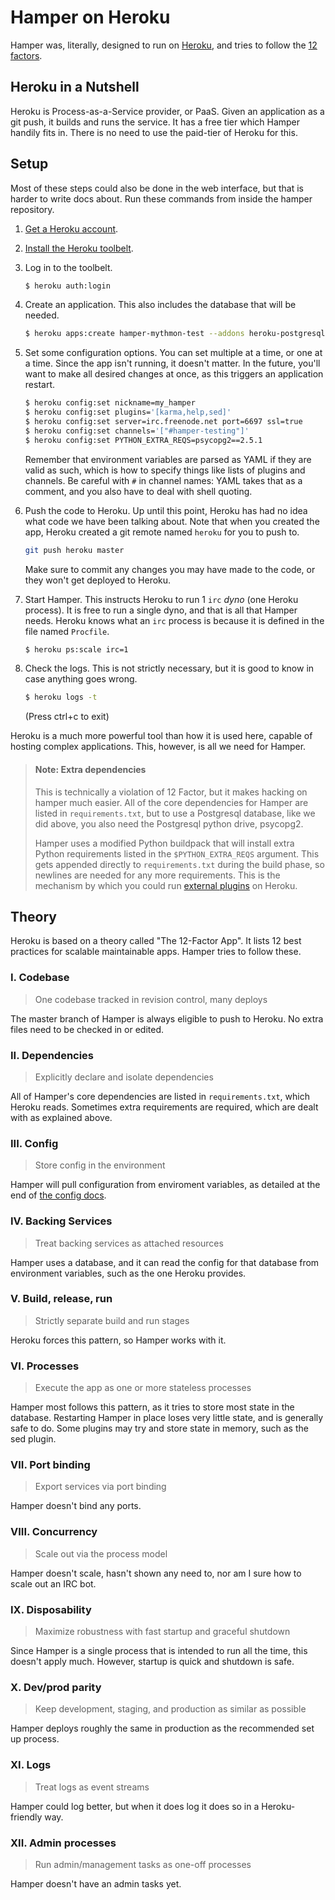 # Hamper on Heroku

Hamper was, literally, designed to run on [Heroku][], and tries to follow the
[12 factors][12].

[Heroku]: http://heroku.com
[12]: http://12factor.net/

## Heroku in a Nutshell

Heroku is Process-as-a-Service provider, or PaaS. Given an application as a git
push, it builds and runs the service. It has a free tier which Hamper handily
fits in. There is no need to use the paid-tier of Heroku for this.

## Setup

Most of these steps could also be done in the web interface, but that is harder
to write docs about. Run these commands from inside the hamper repository.

1. [Get a Heroku account](https://id.heroku.com/signup/www-home-top).

2. [Install the Heroku toolbelt](https://toolbelt.heroku.com/standalone).

3. Log in to the toolbelt.
   
   ```bash
   $ heroku auth:login
   ```

4. Create an application. This also includes the database that will be needed.

   ```bash
   $ heroku apps:create hamper-mythmon-test --addons heroku-postgresql
   ```

5. Set some configuration options. You can set multiple at a time, or one at a
   time. Since the app isn't running, it doesn't matter. In the future, you'll
   want to make all desired changes at once, as this triggers an application
   restart.

   ```bash
   $ heroku config:set nickname=my_hamper
   $ heroku config:set plugins='[karma,help,sed]'
   $ heroku config:set server=irc.freenode.net port=6697 ssl=true
   $ heroku config:set channels='["#hamper-testing"]'
   $ heroku config:set PYTHON_EXTRA_REQS=psycopg2==2.5.1
   ```

   Remember that environment variables are parsed as YAML if they are valid as
   such, which is how to specify things like lists of plugins and channels.
   Be careful with `#` in channel names: YAML takes that as a comment, and you
   also have to deal with shell quoting.

6. Push the code to Heroku. Up until this point, Heroku has had no idea what
   code we have been talking about. Note that when you created the app, 
   Heroku created a git remote named `heroku` for you to push to.

   ```bash
   git push heroku master
   ```

   Make sure to commit any changes you may have made to the code, or they won't
   get deployed to Heroku.

6. Start Hamper. This instructs Heroku to run 1 `irc` *dyno* (one Heroku
   process). It is free to run a single dyno, and that is all that
   Hamper needs. Heroku knows what an `irc` process is because it is defined in
   the file named `Procfile`.

   ```bash
   $ heroku ps:scale irc=1
   ```

7. Check the logs. This is not strictly necessary, but it is good to know
   in case anything goes wrong.

   ```bash
   $ heroku logs -t
   ```

   (Press ctrl+c to exit)

Heroku is a much more powerful tool than how it is used here, capable of
hosting complex applications. This, however, is all we need for Hamper.

> #### Note: Extra dependencies
> This is technically a violation of 12 Factor, but it makes hacking on
> hamper much easier. All of the core dependencies for Hamper are listed
> in `requirements.txt`, but to use a Postgresql database, like we did
> above, you also need the Postgresql python drive, psycopg2.
>
> Hamper uses a modified Python buildpack that will install extra Python
> requirements listed in the `$PYTHON_EXTRA_REQS` argument. This gets
> appended directly to `requirements.txt` during the build phase, so
> newlines are needed for any more requirements. This is the mechanism
> by which you could run [external plugins][extplug] on Heroku.

[extplug]: [externalplugins.md]


## Theory

Heroku is based on a theory called "The 12-Factor App". It lists 12 best
practices for scalable maintainable apps. Hamper tries to follow these.


### I. Codebase
> One codebase tracked in revision control, many deploys

The master branch of Hamper is always eligible to push to Heroku. No
extra files need to be checked in or edited.

### II. Dependencies
> Explicitly declare and isolate dependencies

All of Hamper's core dependencies are listed in `requirements.txt`, which
Heroku reads. Sometimes extra requirements are required, which are dealt
with as explained above.

### III. Config
> Store config in the environment

Hamper will pull configuration from enviroment variables, as detailed at
the end of [the config docs][config].

[config]: config.md

### IV. Backing Services
> Treat backing services as attached resources

Hamper uses a database, and it can read the config for that database from
environment variables, such as the one Heroku provides.

### V. Build, release, run
> Strictly separate build and run stages

Heroku forces this pattern, so Hamper works with it.

### VI. Processes
> Execute the app as one or more stateless processes

Hamper most follows this pattern, as it tries to store most state in the
database. Restarting Hamper in place loses very little state, and is
generally safe to do. Some plugins may try and store state in memory,
such as the sed plugin.

### VII. Port binding
> Export services via port binding

Hamper doesn't bind any ports.

### VIII. Concurrency
> Scale out via the process model

Hamper doesn't scale, hasn't shown any need to, nor am I sure how to
scale out an IRC bot.

### IX. Disposability
> Maximize robustness with fast startup and graceful shutdown

Since Hamper is a single process that is intended to run all the time,
this doesn't apply much. However, startup is quick and shutdown is safe.

### X. Dev/prod parity
> Keep development, staging, and production as similar as possible

Hamper deploys roughly the same in production as the recommended set up process.

### XI. Logs
> Treat logs as event streams

Hamper could log better, but when it does log it does so in a Heroku-friendly
way.

### XII. Admin processes
> Run admin/management tasks as one-off processes

Hamper doesn't have an admin tasks yet.


